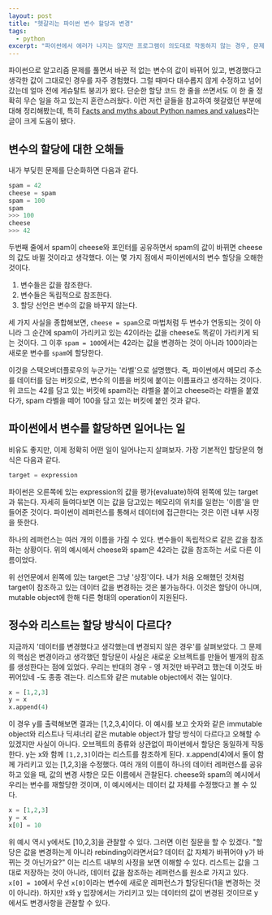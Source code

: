 ```yaml
---
layout: post
title: "헷갈리는 파이썬 변수 할당과 변경"
tags:
  - python
excerpt: "파이썬에서 에러가 나지는 않지만 프로그램이 의도대로 작동하지 않는 경우, 문제를 되짚어가다 보면 맞닥뜨리는 것은 두 가지 중 하나이다. 첫번째는 '이 변수 왜 바뀌어있지?'이고 두번째는 '저 변수는 왜 그대로지?'다. 그럴 때 파이썬의 기본 작동 방식을 되짚어 볼 필요가 있다."
---
```

파이썬으로 알고리즘 문제를 풀면서 바꾼 적 없는 변수의 값이 바뀌어 있고, 변경했다고 생각한 값이 그대로인 경우를 자주 경험했다. 그럴 때마다 대수롭지 않게 수정하고 넘어갔는데 얼마 전에 게슈탈트 붕괴가 왔다. 단순한 할당 코드 한 줄을 쓰면서도 이 한 줄 정확히 무슨 일을 하고 있는지 혼란스러웠다. 이런 저런 글들을 참고하여 헷갈렸던 부분에 대해 정리해봤는데, 특히 [Facts and myths about Python names and values](https://nedbatchelder.com/text/names.html)라는 글이 크게 도움이 됐다.

## 변수의 할당에 대한 오해들
내가 부딪힌 문제를 단순화하면 다음과 같다.
```python
spam = 42
cheese = spam
spam = 100
spam
>>> 100
cheese
>>> 42
```
두번째 줄에서 spam이 cheese와 포인터를 공유하면서 spam의 값이 바뀌면 cheese의 값도 바뀔 것이라고 생각했다. 이는 몇 가지 점에서 파이썬에서의 변수 할당을 오해한 것이다.
1. 변수들은 값을 참조한다.
2. 변수들은 독립적으로 참조한다.
3. 할당 선언은 변수의 값을 바꾸지 않는다.  

세 가지 사실을 종합해보면, `cheese = spam`으로 마법처럼 두 변수가 연동되는 것이 아니라 그 순간에 spam이 가리키고 있는 42이라는 값을 cheese도 똑같이 가리키게 되는 것이다. 그 이후 `spam = 100`에서는 42라는 값을 변경하는 것이 아니라 100이라는 새로운 변수를 `spam`에 할당한다.  

이것을 스택오버더플로우의 누군가는 '라벨'으로 설명했다. 즉, 파이썬에서 메모리 주소를 데이터를 담는 버킷으로, 변수의 이름을 버킷에 붙이는 이름표라고 생각하는 것이다. 위 코드는 42를 담고 있는 버킷에 spam라는 라벨을 붙이고 cheese라는 라벨을 붙였다가, spam 라벨을 떼어 100을 담고 있는 버킷에 붙인 것과 같다.

## 파이썬에서 변수를 할당하면 일어나는 일
비유도 좋지만, 이제 정확히 어떤 일이 일어나는지 살펴보자. 가장 기본적인 할당문의 형식은 다음과 같다.
```python
target = expression
```
파이썬은 오른쪽에 있는 expression의 값을 평가(evaluate)하여 왼쪽에 있는 target과 묶는다. 자세히 들여다보면 이는 값을 담고있는 메모리의 위치를 일컫는 '이름'을 만들어준 것이다. 파이썬이 레퍼런스를 통해서 데이터에 접근한다는 것은 이런 내부 사정을 뜻한다.  

하나의 레퍼런스는 여러 개의 이름을 가질 수 있다. 변수들이 독립적으로 같은 값을 참조하는 상황이다. 위의 예시에서 cheese와 spam은 42라는 값을 참조하는 서로 다른 이름이었다.  

위 선언문에서 왼쪽에 있는 target은 그냥 '상징'이다. 내가 처음 오해했던 것처럼 target이 참조하고 있는 데이터 값을 변경하는 것은 불가능하다. 이것은 할당이 아니며, mutable object에 한해 다른 형태의 operation이 지원된다.

## 정수와 리스트는 할당 방식이 다르다?
지금까지 '데이터를 변경했다고 생각했는데 변경되지 않은 경우'를 살펴보았다. 그 문제의 핵심은 변경이라고 생각했던 할당문이 사실은 새로운 오브젝트를 만들어 별개의 참조를 생성한다는 점에 있었다. 우리는 반대의 경우 - 엥 저것만 바꾸려고 했는데 이것도 바뀌어있네 -도 종종 겪는다. 리스트와 같은 mutable object에서 겪는 일이다.
```python
x = [1,2,3]
y = x
x.append(4)
```
이 경우 y를 출력해보면 결과는 [1,2,3,4]이다. 이 예시를 보고 숫자와 같은 immutable object와 리스트나 딕셔너리 같은 mutable object가 할당 방식이 다르다고 오해할 수 있겠지만 사실이 아니다. 오브젝트의 종류와 상관없이 파이썬에서 할당은 동일하게 작동한다. y는 x와 함께 `[1,2,3]`이라는 리스트를 참조하게 된다. x.append(4)에서 둘이 함께 가리키고 있는 [1,2,3]을 수정했다. 여러 개의 이름이 하나의 데이터 레퍼런스를 공유하고 있을 때, 값의 변경 사항은 모든 이름에서 관찰된다. cheese와 spam의 예시에서 우리는 변수를 재할당한 것이며, 이 예시에서는 데이터 값 자체를 수정했다고 볼 수 있다.

```python
x = [1,2,3]
y = x
x[0] = 10
```
위 예시 역시 y에서도 [10,2,3]을 관찰할 수 있다. 그러면 이런 질문을 할 수 있겠다. "할당은 값을 변경하는게 아니라 rebinding이라면서요? 데이터 값 자체가 바뀌어야 y가 바뀌는 것 아닌가요?" 이는 리스트 내부의 사정을 보면 이해할 수 있다. 리스트는 값을 그대로 저장하는 것이 아니라, 데이터 값을 참조하는 레퍼런스를 원소로 가지고 있다. `x[0] = 10`에서 우선 `x[0]`이라는 변수에 새로운 레퍼런스가 할당된다(1을 변경하는 것이 아니라). 하지만 x와 y 입장에서는 가리키고 있는 데이터의 값이 변경된 것이므로 y에서도 변경사항을 관찰할 수 있다.

